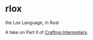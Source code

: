 # rlox
the Lox Language, in Rust

A take on Part II of [Crafting Interpreters](https://craftinginterpreters.com/).

